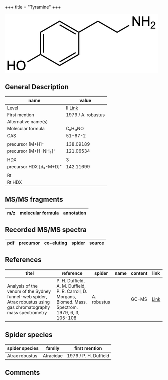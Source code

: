 +++
title = "Tyramine"
+++

![](/img/Tyramine.png)

## General Description

| name                    | value              |
|-------------------------|--------------------|
| Level                   | II [Link](http://massbank.jp/RecordDisplay.jsp?id=KO004083)                |
| First mention           | 1979 / A. robustus |
| Alternative name(s)     |                    |
| Molecular formula       | C₈H₁₁NO            |
| CAS                     | 51-67-2            |
|                         |                    |
| precursor [M+H]⁺        | 138.09189          |
| precursor [M+H-NH₃]⁺    | 121.06534          |
|                         |                    |
| HDX                     | 3                  |
| precursor HDX [d₃-M+D]⁺ | 142.11699          |
|                         |                    |
| Rt                      |                    |
| Rt HDX                  |                    |

## MS/MS fragments

| m/z       | molecular formula | annotation     |
|-----------|-------------------|----------------|

## Recorded MS/MS spectra

| pdf | precursor | co-eluting | spider    | source |
|-----|-----------|------------|-----------|--------|

## References

| titel                                                                                                            | reference                                                                                              | spider      | name | content | link                                   |
|------------------------------------------------------------------------------------------------------------------|--------------------------------------------------------------------------------------------------------|-------------|------|---------|----------------------------------------|
| Analysis of the venom of the Sydney funnel-web spider, Atrax robustus using gas chromatography mass spectrometry | P. H. Duffield, A. M. Duffield, P. R. Carroll, D. Morgans, Biomed. Mass. Spectrom. 1979, 6, 3, 105-108 | A. robustus |      | GC-MS   | [Link](https://doi.org/10.1002/bms.1200060305) |

## Spider species

| spider species | family    | first mention         |
|----------------|-----------|-----------------------|
| Atrax robustus | Atracidae | 1979 / P. H. Duffield |

## Comments